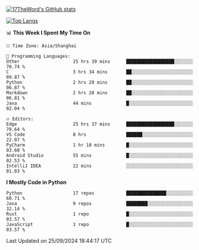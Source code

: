 [![17TheWord's GitHub stats](https://github-readme-stats.vercel.app/api?username=17TheWord&count_private=true&show_icons=true)](https://github.com/anuraghazra/github-readme-stats)

[![Top Langs](https://github-readme-stats.vercel.app/api/top-langs/?username=17TheWord&layout=compact&hide=html)](https://github.com/anuraghazra/github-readme-stats)


<!--START_SECTION:waka-->
📊 **This Week I Spent My Time On** 

```text
🕑︎ Time Zone: Asia/Shanghai

💬 Programming Languages: 
Other                    25 hrs 39 mins      ██████████████████░░░░░░░   70.74 % 
C                        3 hrs 34 mins       ██░░░░░░░░░░░░░░░░░░░░░░░   09.87 % 
Python                   2 hrs 29 mins       ██░░░░░░░░░░░░░░░░░░░░░░░   06.87 % 
Markdown                 2 hrs 28 mins       ██░░░░░░░░░░░░░░░░░░░░░░░   06.81 % 
Java                     44 mins             █░░░░░░░░░░░░░░░░░░░░░░░░   02.04 % 

🔥 Editors: 
Edge                     25 hrs 37 mins      ██████████████████░░░░░░░   70.64 % 
VS Code                  8 hrs               ██████░░░░░░░░░░░░░░░░░░░   22.07 % 
PyCharm                  1 hr 18 mins        █░░░░░░░░░░░░░░░░░░░░░░░░   03.60 % 
Android Studio           55 mins             █░░░░░░░░░░░░░░░░░░░░░░░░   02.53 % 
IntelliJ IDEA            22 mins             ░░░░░░░░░░░░░░░░░░░░░░░░░   01.03 % 
```

**I Mostly Code in Python** 

```text
Python                   17 repos            ███████████████░░░░░░░░░░   60.71 % 
Java                     9 repos             ████████░░░░░░░░░░░░░░░░░   32.14 % 
Rust                     1 repo              █░░░░░░░░░░░░░░░░░░░░░░░░   03.57 % 
JavaScript               1 repo              █░░░░░░░░░░░░░░░░░░░░░░░░   03.57 % 
```




 Last Updated on 25/09/2024 18:44:17 UTC
<!--END_SECTION:waka-->
